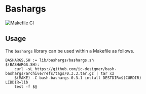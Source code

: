 # Bashargs

[![Makefile CI](https://github.com/ic-designer/bash-bashargs/actions/workflows/makefile.yml/badge.svg?branch=main)](https://github.com/ic-designer/bash-bashargs/actions/workflows/makefile.yml)

## Usage

The `bashargs` library can be used within a Makefile as follows.

```make
BASHARGS.SH := lib/bashargs/bashargs.sh
$(BASHARGS.SH):
	curl -sL https://github.com/ic-designer/bash-bashargs/archive/refs/tags/0.3.3.tar.gz | tar xz
	$(MAKE) -C bash-bashargs-0.3.1 install DESTDIR=$(CURDIR) LIBDIR=lib
	test -f $@
```
